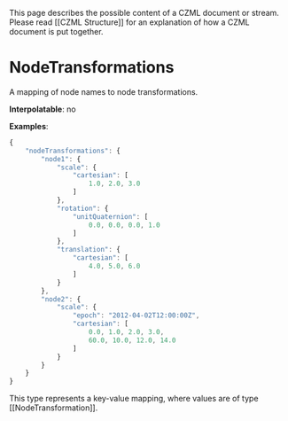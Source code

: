 This page describes the possible content of a CZML document or stream.  Please read [[CZML Structure]] for an explanation of how a CZML document is put together.

# NodeTransformations

A mapping of node names to node transformations.

**Interpolatable**: no

**Examples**:

```javascript
{
    "nodeTransformations": {
        "node1": {
            "scale": {
                "cartesian": [
                    1.0, 2.0, 3.0
                ]
            },
            "rotation": {
                "unitQuaternion": [
                    0.0, 0.0, 0.0, 1.0
                ]
            },
            "translation": {
                "cartesian": [
                    4.0, 5.0, 6.0
                ]
            }
        },
        "node2": {
            "scale": {
                "epoch": "2012-04-02T12:00:00Z",
                "cartesian": [
                    0.0, 1.0, 2.0, 3.0,
                    60.0, 10.0, 12.0, 14.0
                ]
            }
        }
    }
}
```

This type represents a key-value mapping, where values are of type [[NodeTransformation]].

